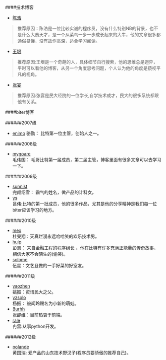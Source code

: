 ####技术博客

*   [陈浩](http://coolshell.cn/)
>
> 推荐原因：陈浩是一位比较实诚的程序员，没有什么特别NB的背景，也不是什么大赛天才，是一个从菜鸟一步一步成长起来的大牛，他的文章很多都通俗易懂，没有故作高深，适合学习阅读。
>

*   [王垠](http://www.yinwang.org/)
>
> 推荐原因:王垠是一个奇葩的人，具体细节自行搜索，他的思维总是迥异，平时可以看他的博客，从另一个角度思考问题，个人认为他的角度是藐视平凡的视角。
>

*   [张宴](http://zyan.cc/)
>
> 推荐原因:张宴是民大经院的一位学长,自学技术成才，民大的很多系统都跟他有关系。
>

####biter博客

######2007级
*   [enimo](http://blog.anymoore.com/) 
    骆勤： 比特第一位主管，创始人之一。

######2008级
*   [mygoare](http://mygoare.com/)  
    毛伟国： 毛哥比特第一届成员，第二届主管，博客里面有很多文章可以去学习一下。

######2009级
*   [sunnist](http://sunnist.github.io/)  
    完颜绍雪： 霸气的姓名，做产品的计科女。
*   [ys](http://blog.ysmood.org)   
    吕伟:比特的第一批成员，他的很多作品，尤其是他的分享精神是我们每一位biter应该学习的地方。

######2010级
*   [mex](http://mex7.org/)     
    杜旻翔：天真烂漫永远哈哈笑的欢乐技术男。
*   [huip](http://www.huip.org/)      
    彭慧： 来自金融工程的程序组长 ，他在比特有许多充满正能量的传奇故事，相信大家不会陌生的(偷笑)。
*   [solome](http://www.solome.org/)    
    伍星：文艺且做的一手好菜的好室友。

######2011级
*   [yaozhen](http://iyaozhen.com/)      
    姚振：资讯民大之父。
*   [yzsolo](http://aresyz.com/)    
    杨振： 被闻玲赐名为小新的萌娃。
*   [Burhh](http://vader.gitcafe.com/)  
    张邵维：目前热衷于前端。
*   [rale](http://ranlei.github.io/)    
    冉雷:从事python开发。

######2012级
*   [polande](http://www.polande.com)  
    黄国瑞: 爱产品的山东技术野汉子(程序员要骄傲的推荐自己)。

